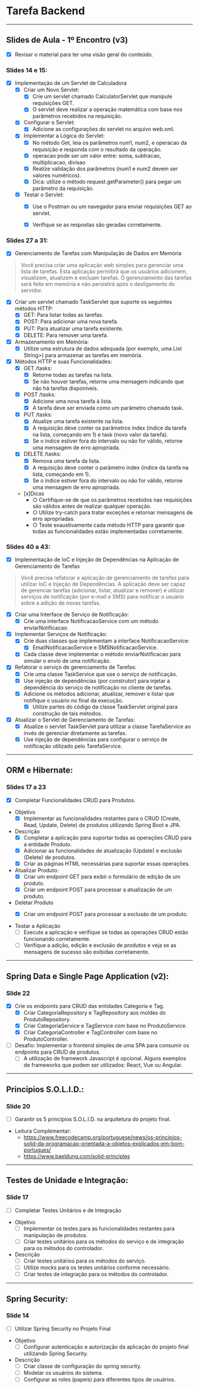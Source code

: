 
# Tarefa Backend
---
## Slides de Aula - 1º Encontro (v3)
- [x] Revisar o material para ter uma visão geral do conteúdo.
### Slides 14 e 15: 
- [x] Implementação de um Servlet de Calculadora
    - [x] Criar um Novo Servlet:
        - [x] Crie um servlet chamado CalculatorServlet que manipule requisições GET.
        - [x] O servlet deve realizar a operação matemática com base nos parâmetros recebidos na requisição.
    - [x] Configurar o Servlet:
        - [x] Adicione as configurações do servlet no arquivo web.xml.
    - [x] Implementar a Lógica do Servlet:
        - [x] No método Get, leia os parâmetros num1, num2, e operacao da requisição e responda com o resultado da operação.
        - [x] operacao pode ser um valor entre: soma, subtracao, multiplicacao, divisao
        - [x] Realize validação dos parâmetros (num1 e num2 devem ser valores numéricos).
        - [x] Dica: utilize o método request.getParameter() para pegar um parâmetro da requisição.
    - [x] Testar o Servlet:
        - [x] Use o Postman ou um navegador para enviar requisições GET ao servlet.
        - [x] Verifique se as respostas são geradas corretamente.


### Slides 27 a 31: 
- [x] Gerenciamento de Tarefas com Manipulação de Dados em Memória
>Você precisa criar uma aplicação web simples para gerenciar uma lista de tarefas. Esta aplicação permitirá que os usuários adicionem, visualizem, atualizem e excluam tarefas. O gerenciamento das tarefas será feito em memória e não persistirá após o desligamento do servidor.
- [x] Criar um servlet chamado TaskServlet que suporte os seguintes métodos HTTP:
    - [x] GET: Para listar todas as tarefas.
    - [x] POST: Para adicionar uma nova tarefa.
    - [x] PUT: Para atualizar uma tarefa existente.
    - [x] DELETE: Para remover uma tarefa.
- [x] Armazenamento em Memória:
    - [x] Utilize uma estrutura de dados adequada (por exemplo, uma List String>) para armazenar as tarefas em memória.
- [x] Métodos HTTP e suas Funcionalidades:
    - [x] GET /tasks:
        - [x] Retorne todas as tarefas na lista.
        - [x] Se não houver tarefas, retorne uma mensagem indicando que não há tarefas disponíveis.
    - [x] POST /tasks:
        - [x] Adicione uma nova tarefa à lista.
        - [x] A tarefa deve ser enviada como um parâmetro chamado task.
    - [x] PUT /tasks:
        - [x] Atualize uma tarefa existente na lista.
        - [x] A requisição deve conter os parâmetros index (índice da tarefa na lista, começando em 1) e task (novo valor da tarefa).
        - [x] Se o índice estiver fora do intervalo ou não for válido, retorne uma mensagem de erro apropriada.
    - [x] DELETE /tasks:
        - [x] Remova uma tarefa da lista.
        - [x] A requisição deve conter o parâmetro index (índice da tarefa na lista, começando em 1).
        - [x] Se o índice estiver fora do intervalo ou não for válido, retorne uma mensagem de erro apropriada.
    - [x]Dicas
        - ○ Certifique-se de que os parâmetros recebidos nas requisições são válidos antes de realizar qualquer operação.
        - ○ Utilize try-catch para tratar exceções e retornar mensagens de erro apropriadas.
        - ○ Teste exaustivamente cada método HTTP para garantir que todas as funcionalidades estão implementadas corretamente.
        
### Slides 40 a 43: 
- [x] Implementação de IoC e Injeção de Dependências na Aplicação de Gerenciamento de Tarefas
>Você precisa refatorar a aplicação de gerenciamento de tarefas para utilizar IoC e Injeção de Dependências. A aplicação deve ser capaz de gerenciar tarefas
(adicionar, listar, atualizar e remover) e utilizar serviços de notificação (por e-mail e SMS) para notificar o usuário sobre a adição de novas tarefas.

- [x] Criar uma Interface de Serviço de Notificação:
    - [x] Crie uma interface NotificacaoService com um método enviarNotificacao.
- [x] Implementar Serviços de Notificação:
    - [x] Crie duas classes que implementam a interface NotificacaoService:
        - [x] EmailNotificacaoService e SMSNotificacaoService.
    - [x] Cada classe deve implementar o método enviarNotificacao para simular o envio de uma notificação.
- [x] Refatorar o serviço de gerenciamento de Tarefas:
    - [x] Crie uma classe TaskService que use o serviço de notificação.
    - [x] Use injeção de dependências (por construtor) para injetar a dependência do serviço de notificação no cliente de tarefas.
    - [x] Adicione os métodos adicionar, atualizar, remover e listar que notifique o usuário no final da execução.
        - [x] Utilize partes do código da classe TaskServlet original para construção de tais métodos.
- [x] Atualizar o Servlet de Gerenciamento de Tarefas:
    - [x] Atualize o servlet TaskServlet para utilizar a classe TarefaService ao invés de gerenciar diretamente as tarefas.
    - [x] Use injeção de dependências para configurar o serviço de notificação utilizado pelo TarefaService.

---

## ORM e Hibernate:
### Slides 17 a 23
- [x] Completar Funcionalidades CRUD para Produtos.

- Objetivo
    - [x] Implementar as funcionalidades restantes para o CRUD (Create, Read, Update, Delete) de produtos utilizando Spring Boot e JPA.
- Descrição
    - [x] Completar a aplicação para suportar todas as operações CRUD para a entidade Produto.
    - [x] Adicionar as funcionalidades de atualização (Update) e exclusão (Delete) de produtos. 
    - [x] Criar as páginas HTML necessárias para suportar essas operações.
- Atualizar Produto:
    - [x] Criar um endpoint GET para exibir o formulário de edição de um produto.
    - [x] Criar um endpoint POST para processar a atualização de um produto.
- Deletar Produto
    - [x] Criar um endpoint POST para processar a exclusão de um produto.


- Testar a Aplicação
    - [ ] Execute a aplicação e verifique se todas as operações CRUD estão funcionando corretamente.
    - [ ] Verifique a adição, edição e exclusão de produtos e veja se as mensagens de sucesso são exibidas corretamente.

---

## Spring Data e Single Page Application (v2): 
### Slide 22
- [x] Crie os endpoints para CRUD das entidades Categoria e Tag.
    - [x] Criar CategoriaRepository e TagRepository aos moldes do ProdutoRepository.
    - [x] Criar CategoriaService e TagService com base no ProdutoService.
    - [x] Criar CategoriaController e TagController com base no ProdutoController.
- [ ] Desafio: Implementar o frontend simples de uma SPA para consumir os endpoints para CRUD de produtos.
    - [ ] A utilização de framework Javascript é opcional. Alguns exemplos de frameworks que podem ser utilizados: React, Vue ou Angular.

---
## Principios S.O.L.I.D.: 
### Slide 20
- [ ] Garantir os 5 princípios S.O.L.I.D. na arquitetura do projeto final.
- Leitura Complementar:
    - https://www.freecodecamp.org/portuguese/news/os-principios-solid-da-programacao-orientada-a-objetos-explicados-em-bom-portugues/
    - https://www.baeldung.com/solid-principles

---
## Testes de Unidade e Integração: 
### Slide 17 
- [ ] Completar Testes Unitários e de Integração
- Objetivo
    - [ ] Implementar os testes para as funcionalidades restantes para manipulação de produtos.
    - [ ] Criar testes unitários para os métodos do serviço e de integração para os métodos do controlador.
- Descrição
    - [ ] Criar testes unitários para os métodos do serviço.
    - [ ] Utilize mocks para os testes unitários conforme necessário.
    - [ ] Criar testes de integração para os métodos do controlador.

---
## Spring Security: 
### Slide 14
- [ ] Utilizar Spring Security no Projeto Final
- Objetivo
    - [ ] Configurar autenticação e autorização da aplicação do projeto final utilizando Spring Security.
- Descrição
    - [ ] Criar classe de configuração do spring security.
    - [ ] Modelar os usuários do sistema.
    - [ ] Configurar as roles (papeis) para diferentes tipos de usuários.